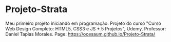 # Projeto-Strata
Meu primeiro projeto iniciando em programação.
Projeto do curso "Curso Web Design Completo: HTML5, CSS3 e JS + 5 Projetos", Udemy.
Professor: Daniel Tapias Morales.
Page: https://ocesaum.github.io/Projeto-Strata/
